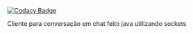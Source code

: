
[![Codacy Badge](https://api.codacy.com/project/badge/Grade/d1b6d6eaa7b44ce7a5262eae72b422cd)](https://app.codacy.com/gh/CC-UNIP-CAMPINAS/jojochat_client?utm_source=github.com&utm_medium=referral&utm_content=CC-UNIP-CAMPINAS/jojochat_client&utm_campaign=Badge_Grade_Dashboard)

Cliente para conversação em chat feito java utilizando sockets

